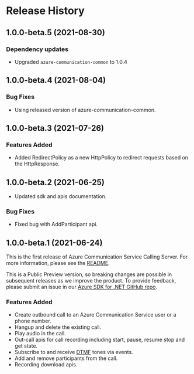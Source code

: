 # Release History

## 1.0.0-beta.5 (2021-08-30)
### Dependency updates
- Upgraded `azure-communication-common` to 1.0.4

## 1.0.0-beta.4 (2021-08-04)
### Bug Fixes
- Using released version of azure-communication-common.

## 1.0.0-beta.3 (2021-07-26)
### Features Added
- Added RedirectPolicy as a new HttpPolicy to redirect requests based on the HttpResponse.

## 1.0.0-beta.2 (2021-06-25)
- Updated sdk and apis documentation.

### Bug Fixes
- Fixed bug with AddParticipant api.

## 1.0.0-beta.1 (2021-06-24)
This is the first release of Azure Communication Service Calling Server. For more information, please see the [README][read_me].

This is a Public Preview version, so breaking changes are possible in subsequent releases as we improve the product. To provide feedback, please submit an issue in our [Azure SDK for .NET GitHub repo](https://github.com/Azure/azure-sdk-for-net/issues).

### Features Added
- Create outbound call to an Azure Communication Service user or a phone number.
- Hangup and delete the existing call.
- Play audio in the call.
- Out-call apis for call recording including start, pause, resume stop and get state.
- Subscribe to and receive [DTMF][DTMF] tones via events.
- Add and remove participants from the call.
- Recording download apis.

<!-- LINKS -->
[read_me]: https://github.com/Azure/azure-sdk-for-java/tree/main/sdk/communication/azure-communication-callingserver/README.md
[DTMF]: https://en.wikipedia.org/wiki/Dual-tone_multi-frequency_signaling

